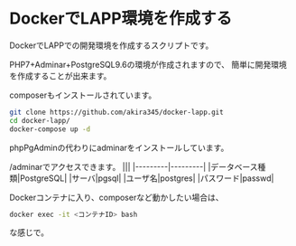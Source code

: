 DockerでLAPP環境を作成する
====

DockerでLAPPでの開発環境を作成するスクリプトです。

PHP7+Adminar+PostgreSQL9.6の環境が作成されますので、
簡単に開発環境を作成することが出来ます。

composerもインストールされています。
```bash
git clone https://github.com/akira345/docker-lapp.git
cd docker-lapp/
docker-compose up -d
```

phpPgAdminの代わりにadminarをインストールしています。

/adminarでアクセスできます。
|||
|---------|---------|
|データベース種類|PostgreSQL|
|サーバ|pgsql|
|ユーザ名|postgres|
|パスワード|passwd|

Dockerコンテナに入り、composerなど動かしたい場合は、

```bash
docker exec -it <コンテナID> bash
```
な感じで。